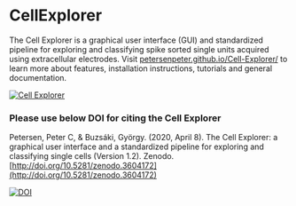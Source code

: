 # CellExplorer
The Cell Explorer is a graphical user interface (GUI) and standardized pipeline for exploring and classifying spike sorted single units acquired using extracellular electrodes. Visit [petersenpeter.github.io/Cell-Explorer/](https://petersenpeter.github.io/Cell-Explorer/) to learn more about features, installation instructions, tutorials and general documentation.

<a href="https://petersenpeter.github.io/Cell-Explorer/">![Cell Explorer](https://buzsakilab.com/wp/wp-content/uploads/2020/04/CellExplorerInterface-1024x623.png)</a>
### Please use below DOI for citing the Cell Explorer
Petersen, Peter C, & Buzsáki, György. (2020, April 8). The Cell Explorer: a graphical user interface and a standardized pipeline for exploring and classifying single cells (Version 1.2). Zenodo. [http://doi.org/10.5281/zenodo.3604172](http://doi.org/10.5281/zenodo.3604172)

[![DOI](https://zenodo.org/badge/DOI/10.5281/zenodo.3604172.svg)](https://doi.org/10.5281/zenodo.3604172)

